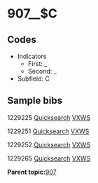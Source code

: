 # 907\_\_$C

## Codes

-   Indicators
    -   First: \_
    -   Second: \_
-   Subfield: C

## Sample bibs

1229225 [Quicksearch](https://search.library.yale.edu/catalog/1229225) [VXWS](http://prodorbis.library.yale.edu:7014/vxws/GetHoldingsService?bibId=1229225)

1229251 [Quicksearch](https://search.library.yale.edu/catalog/1229251) [VXWS](http://prodorbis.library.yale.edu:7014/vxws/GetHoldingsService?bibId=1229251)

1229252 [Quicksearch](https://search.library.yale.edu/catalog/1229252) [VXWS](http://prodorbis.library.yale.edu:7014/vxws/GetHoldingsService?bibId=1229252)

1229265 [Quicksearch](https://search.library.yale.edu/catalog/1229265) [VXWS](http://prodorbis.library.yale.edu:7014/vxws/GetHoldingsService?bibId=1229265)

**Parent topic:**[907](../../tags/907/907.md)

